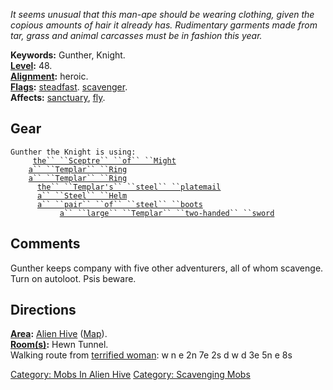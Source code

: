 *It seems unusual that this man-ape should be wearing clothing, given
the copious amounts of hair it already has. Rudimentary garments made
from tar, grass and animal carcasses must be in fashion this year.*

**Keywords:** Gunther, Knight.  
**[Level](Level.md "wikilink"):** 48.  
**[Alignment](Alignment.md "wikilink"):** heroic.  
**[Flags](:Category:_Mob_Types.md "wikilink"):**
[steadfast](Sentinel_Mobs.md "wikilink").
[scavenger](:Category:_Scavenging_Mobs.md "wikilink").  
**Affects:** [sanctuary](Sanctuary.md "wikilink"),
[fly](Fly.md "wikilink").  

## Gear

`Gunther the Knight is using:`  
<used as light>`     `[`the`` ``Sceptre`` ``of`` ``Might`](Sceptre_Of_Might.md "wikilink")  
<worn on finger>`    `[`a`` ``Templar`` ``Ring`](Templar_Ring.md "wikilink")  
<worn on finger>`    `[`a`` ``Templar`` ``Ring`](Templar_Ring.md "wikilink")  
<worn on body>`      `[`the`` ``Templar's`` ``steel`` ``platemail`](Templar's_Steel_Platemail.md "wikilink")  
<worn on head>`      `[`a`` ``Steel`` ``Helm`](Steel_Helm.md "wikilink")  
<worn on feet>`      `[`a`` ``pair`` ``of`` ``steel`` ``boots`](Pair_Of_Steel_Boots.md "wikilink")  
<wielded>`           `[`a`` ``large`` ``Templar`` ``two-handed`` ``sword`](Large_Templar_Two-Handed_Sword.md "wikilink")

## Comments

Gunther keeps company with five other adventurers, all of whom scavenge.
Turn on autoloot. Psis beware.

## Directions

**[Area](:Category:_Areas.md "wikilink"):** [ Alien
Hive](:Category:_Alien_Hive.md "wikilink")
([Map](Alien_Hive_Map.md "wikilink")).  
**[Room(s)](:Category:_Rooms.md "wikilink"):** Hewn Tunnel.  
Walking route from [terrified woman](Terrified_Woman.md "wikilink"): w n
e 2n 7e 2s d w d 3e 5n e 8s

[Category: Mobs In Alien Hive](Category:_Mobs_In_Alien_Hive "wikilink")
[Category: Scavenging Mobs](Category:_Scavenging_Mobs "wikilink")
